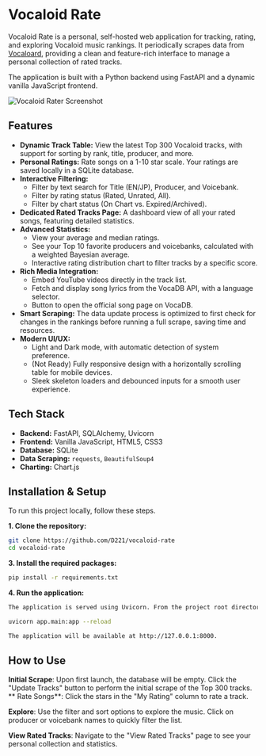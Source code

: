 # Vocaloid Rate

Vocaloid Rate is a personal, self-hosted web application for tracking, rating, and exploring Vocaloid music rankings. It periodically scrapes data from [Vocaloard](https://vocaloard.injpok.tokyo/en/), providing a clean and feature-rich interface to manage a personal collection of rated tracks.

The application is built with a Python backend using FastAPI and a dynamic vanilla JavaScript frontend.

![Vocaloid Rater Screenshot](path/to/your/screenshot.png)

## Features

-   **Dynamic Track Table:** View the latest Top 300 Vocaloid tracks, with support for sorting by rank, title, producer, and more.
-   **Personal Ratings:** Rate songs on a 1-10 star scale. Your ratings are saved locally in a SQLite database.
-   **Interactive Filtering:**
    -   Filter by text search for Title (EN/JP), Producer, and Voicebank.
    -   Filter by rating status (Rated, Unrated, All).
    -   Filter by chart status (On Chart vs. Expired/Archived).
-   **Dedicated Rated Tracks Page:** A dashboard view of all your rated songs, featuring detailed statistics.
-   **Advanced Statistics:**
    -   View your average and median ratings.
    -   See your Top 10 favorite producers and voicebanks, calculated with a weighted Bayesian average.
    -   Interactive rating distribution chart to filter tracks by a specific score.
-   **Rich Media Integration:**
    -   Embed YouTube videos directly in the track list.
    -   Fetch and display song lyrics from the VocaDB API, with a language selector.
    -   Button to open the official song page on VocaDB.
-   **Smart Scraping:** The data update process is optimized to first check for changes in the rankings before running a full scrape, saving time and resources.
-   **Modern UI/UX:**
    -   Light and Dark mode, with automatic detection of system preference.
    -   (Not Ready) Fully responsive design with a horizontally scrolling table for mobile devices.
    -   Sleek skeleton loaders and debounced inputs for a smooth user experience.

## Tech Stack

-   **Backend:** FastAPI, SQLAlchemy, Uvicorn
-   **Frontend:** Vanilla JavaScript, HTML5, CSS3
-   **Database:** SQLite
-   **Data Scraping:** `requests`, `BeautifulSoup4`
-   **Charting:** Chart.js

## Installation & Setup

To run this project locally, follow these steps.

**1. Clone the repository:**
```bash
git clone https://github.com/D221/vocaloid-rate
cd vocaloid-rate
```
**3. Install the required packages:**

```bash
pip install -r requirements.txt
```

**4. Run the application:**
```bash
The application is served using Uvicorn. From the project root directory, run:

uvicorn app.main:app --reload

The application will be available at http://127.0.0.1:8000.
```

## How to Use

**Initial Scrape**: Upon first launch, the database will be empty. Click the "Update Tracks" button to perform the initial scrape of the Top 300 tracks.
**
Rate Songs**: Click the stars in the "My Rating" column to rate a track.

**Explore**: Use the filter and sort options to explore the music. Click on producer or voicebank names to quickly filter the list.

**View Rated Tracks**: Navigate to the "View Rated Tracks" page to see your personal collection and statistics.